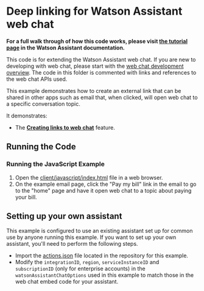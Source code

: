 # Deep linking for Watson Assistant web chat

**For a full walk through of how this code works, please visit [the tutorial page](DOCS.md) in the Watson Assistant documentation.**

This code is for extending the Watson Assistant web chat. If you are new to developing with web chat, please start with the [web chat development overview](https://cloud.ibm.com/docs/watson-assistant?topic=watson-assistant-web-chat-develop). The code in this folder is commented with links and references to the web chat APIs used.

This example demonstrates how to create an external link that can be shared in other apps such as email that, when clicked, will open web chat to a specific conversation topic.

It demonstrates:

- The [**Creating links to web chat**](https://web-chat.global.assistant.watson.cloud.ibm.com/docs.html?to=api-configuration#pageLinks) feature.

## Running the Code

### Running the JavaScript Example

1. Open the [client/javascript/index.html](client/javascript/index.html) file in a web browser.
2. On the example email page, click the "Pay my bill" link in the email to go to the "home" page and have it open web chat to a topic about paying your bill.

## Setting up your own assistant

This example is configured to use an existing assistant set up for common use by anyone running this example. If you want to set up your own assistant, you'll need to perform the following steps.

- Import the [actions.json](actions.json) file located in the repository for this example.
- Modify the `integrationID`, `region`, `serviceInstanceID` and `subscriptionID` (only for enterprise accounts) in the `watsonAssistantChatOptions` used in this example to match those in the web chat embed code for your assistant.